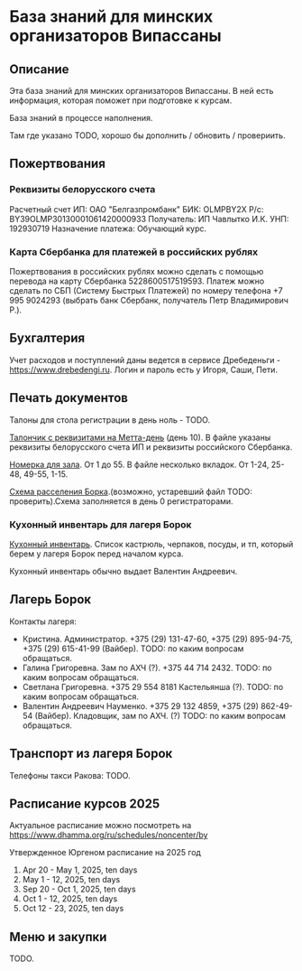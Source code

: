 # База знаний для минских организаторов Випассаны

## Описание

Эта база знаний для минских организаторов Випассаны. В ней есть информация, которая поможет при подготовке к курсам.

База знаний в процессе наполнения. 

Там где указано TODO, хорошо бы дополнить / обновить / провериить.

## Пожертвования

### Реквизиты белорусского счета

Расчетный счет ИП:
ОАО "Белгазпромбанк"
БИК: OLMPBY2X
Р/с: BY39OLMP30130001061420000933
Получатель: ИП Чавлытко И.К. 
УНП: 192930719
Назначение платежа: Обучающий курс.

### Карта Сбербанка для платежей в российских рублях

Пожертвования в российских рублях можно сделать с помощью перевода на карту Сбербанка 5228600517519593. Платеж можно сделать по СБП (Систему Быстрых Платежей) по номеру телефона +7 995 9024293 (выбрать банк Сбербанк, получатель Петр Владимирович Р.).

## Бухгалтерия

Учет расходов и поступлений даны ведется в сервисе Дребеденьги - https://www.drebedengi.ru. Логин и пароль есть у Игоря, Саши, Пети.

## Печать документов

Талоны для стола регистрации в день ноль - TODO.

[Талончик с реквизитами на Метта-день](https://docs.google.com/spreadsheets/d/1Pk6LCEfYbgn-wijOmIIKouHu4dW6sGwpaIssz2eqIf4/edit?gid=0#gid=0) (день 10). В файле указаны реквизиты белорусского счета ИП и реквизиты российского Сбербанка. 

[Номерка для зала](https://docs.google.com/spreadsheets/d/1Htpt5oGfTMmHIr5U3YuwvDpc0PSOyuQVnWZOmovubfM/edit?usp=drive_link). От 1 до 55. В файле несколько вкладок. От 1-24, 25-48, 49-55, 1-15. 

[Схема расселения Борка](https://docs.google.com/spreadsheets/d/1TwFyxCt8i3-JXLwQSY4YQ3x2CIUZ7rMS/edit?usp=drive_link&ouid=103781589751982024006&rtpof=true&sd=true).(возможно, устаревший файл TODO: проверить).Схема заполняется в день 0 регистраторами. 

### Кухонный инвентарь для лагеря Борок

[Кухонный инвентарь](https://docs.google.com/spreadsheets/d/1XsStRON6TbEuwzX0hhQNfUYzw8nzmEV5Lsi4EOFGDYU/edit?usp=drive_link). Список кастрюль, черпаков, посуды, и тп, который берем у лагеря Борок перед началом курса.

Кухонный инвентарь обычно выдает Валентин Андреевич.


## Лагерь Борок

Контакты лагеря:
- Кристина. Администратор. +375 (29) 131-47-60, +375 (29) 895-94-75, +375 (29) 615-41-99 (Вайбер). TODO: по каким вопросам обращаться.
- Галина Григоревна. Зам по АХЧ (?). +375 44 714 2432. TODO: по каким вопросам обращаться.
- Светлана Григоревна. +375 29 554 8181 Кастельянша (?). TODO: по каким вопросам обращаться.
- Валентин Андреевич Науменко. +375 29 132 4859, +375 (29) 862-49-54 (Вайбер). Кладовщик, зам по АХЧ. (?) TODO: по каким вопросам обращаться.

## Транспорт из лагеря Борок

Телефоны такси Ракова: TODO.

## Расписание курсов 2025

Актуальное расписание можно посмотреть на https://www.dhamma.org/ru/schedules/noncenter/by

Утвержденное Юргеном расписание на 2025 год
1. Apr 20 - May 1, 2025, ten days
2. May 1 - 12, 2025, ten days
3. Sep 20 - Oct 1, 2025, ten days
4. Oct 1 - 12, 2025, ten days
5. Oct 12 - 23, 2025, ten days


## Меню и закупки

 TODO.

